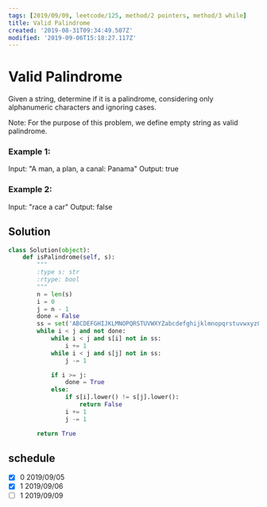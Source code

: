 ```yaml
---
tags: [2019/09/09, leetcode/125, method/2 pointers, method/3 while]
title: Valid Palindrome
created: '2019-08-31T09:34:49.507Z'
modified: '2019-09-06T15:18:27.117Z'
---
```


# Valid Palindrome

Given a string, determine if it is a palindrome, considering only alphanumeric characters and ignoring cases.

Note: For the purpose of this problem, we define empty string as valid palindrome.

### Example 1:

Input: "A man, a plan, a canal: Panama"
Output: true

### Example 2:

Input: "race a car"
Output: false

## Solution

```python
class Solution(object):
    def isPalindrome(self, s):
        """
        :type s: str
        :rtype: bool
        """
        n = len(s)
        i = 0
        j = n - 1
        done = False
        ss = set('ABCDEFGHIJKLMNOPQRSTUVWXYZabcdefghijklmnopqrstuvwxyz0123456789')
        while i < j and not done:
            while i < j and s[i] not in ss:
                i += 1
            while i < j and s[j] not in ss:
                j -= 1

            if i >= j:
                done = True
            else:
                if s[i].lower() != s[j].lower():
                    return False
                i += 1
                j -= 1

        return True
```

## schedule

* [x] 0 2019/09/05
* [x] 1 2019/09/06
* [ ] 1 2019/09/09
